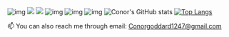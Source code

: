 ![img](https://puu.sh/JgCGE/c78e914cbc.png)
<img src = "https://puu.sh/JgD27/cb0aa0812c.png"  /> 
<img src = "https://puu.sh/JgD27/cb0aa0812c.png"  />
![img](https://puu.sh/JgD6g/7b39a5743e.png)
![img](https://puu.sh/JgD7b/fbd59010f5.png)
![img](http://puu.sh/JgD7d/6131b954b5.png)
![Conor's GitHub stats](https://github-readme-stats.vercel.app/api?username=ConorG1247&show_icons=true&theme=dark&hide=stars,issues&icon_color=cyan)
[![Top Langs](https://github-readme-stats.vercel.app/api/top-langs/?username=ConorG1247&theme=dark&layout=compact)](https://github.com/ConorG1247/github-readme-stats)

📫 You can also reach me through email: Conorgoddard1247@gmail.com
